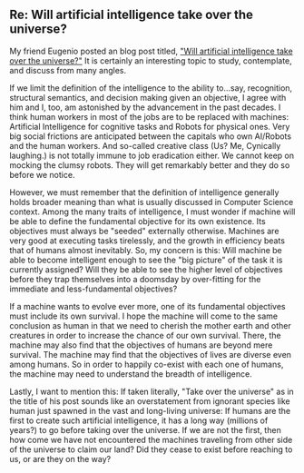 <!--markdown-->
## Re: Will artificial intelligence take over the universe?

My friend Eugenio posted an blog post titled,
["Will artificial intelligence take over the universe?"](http://culurciello.blogspot.com/2015/07/will-artificial-intelligence-take-over.html)
It is certainly an interesting topic to study,
contemplate, and discuss from many angles.

If we limit the definition of the intelligence to the ability to...say,
recognition, structural semantics, and decision making given an objective, I
agree with him and I, too, am astonished by the advancement in the past
decades. I think human workers in most of the jobs are to be replaced with
machines: Artificial Intelligence for cognitive tasks and Robots for physical
ones. Very big social frictions are anticipated between the capitals who own
AI/Robots and the human workers. And so-called creative class (Us? Me,
Cynically laughing.) is not totally immune to job eradication either. We cannot
keep on mocking the clumsy robots. They will get remarkably better and they do
so before we notice.

However, we must remember that the definition of intelligence generally holds
broader meaning than what is usually discussed in Computer Science context.
Among the many traits of intelligence, I must wonder if machine will be able to
define the fundamental objective for its own existence. Its objectives must
always be "seeded" externally otherwise. Machines are very good at executing
tasks tirelessly, and the growth in efficiency beats that of humans almost
inevitably. So, my concern is this: Will machine be able to become intelligent
enough to see the "big picture" of the task it is currently assigned? Will they
be able to see the higher level of objectives before they trap themselves into
a doomsday by over-fitting for the immediate and less-fundamental objectives?

If a machine wants to evolve ever more, one of its fundamental objectives must
include its own survival. I hope the machine will come to the same conclusion
as human in that we need to cherish the mother earth and other creatures in
order to increase the chance of our own survival. There, the machine may also
find that the objectives of humans are beyond mere survival. The machine may
find that the objectives of lives are diverse even among humans. So in order to
happily co-exist with each one of humans, the machine may need to understand
the breadth of intelligence.

Lastly, I want to mention this: If taken literally, "Take over the universe" as
in the title of his post sounds like an overstatement from ignorant species
like human just spawned in the vast and long-living universe: If humans are the
first to create such artificial intelligence, it has a long way (millions of
years?) to go before taking over the universe. If we are not the first, then
how come we have not encountered the machines traveling from other side of the
universe to claim our land? Did they cease to exist before reaching to us, or
are they on the way?
